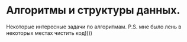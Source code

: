 # Алгоритмы и структуры данных.
Некоторые интересные задачи по алгоритмам. 
P.S. мне было лень в некоторых местах чистить код))))
